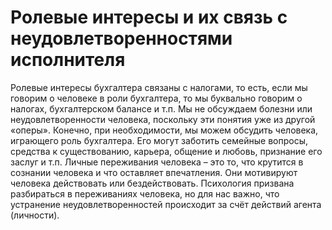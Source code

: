 # Ролевые интересы и их связь с неудовлетворенностями исполнителя

Ролевые интересы бухгалтера связаны с налогами, то есть, если мы говорим о человеке в роли бухгалтера, то мы буквально говорим о налогах, бухгалтерском балансе и т.п. Мы не обсуждаем болезни или неудовлетворенности человека, поскольку эти понятия уже из другой «оперы».
Конечно, при необходимости, мы можем обсудить человека, играющего роль бухгалтера. Его могут заботить семейные вопросы, средства к существованию, карьера, общение и любовь, признание его заслуг и т.п. Личные переживания человека – это то, что крутится в сознании человека и что оставляет впечатления. Они мотивируют человека действовать или бездействовать. Психология призвана разбираться в переживаниях человека, но для нас важно, что устранение неудовлетворенностей происходит за счёт действий агента (личности).
